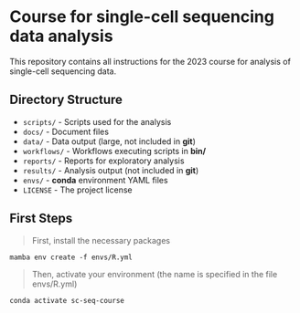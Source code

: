 # Course for single-cell sequencing data analysis

This repository contains all instructions for the 2023 course for analysis of single-cell sequencing data.

## Directory Structure

* `scripts/` - Scripts used for the analysis
* `docs/` - Document files
* `data/` - Data output (large, not included in **git**)
* `workflows/` - Workflows executing scripts in **bin/**
* `reports/` - Reports for exploratory analysis
* `results/` - Analysis output (not included in **git**)
* `envs/` - **conda** environment YAML files
* `LICENSE` - The project license

## First Steps
> First, install the necessary packages
```
mamba env create -f envs/R.yml
```
> Then, activate your environment (the name is specified in the file envs/R.yml)
```
conda activate sc-seq-course
```
